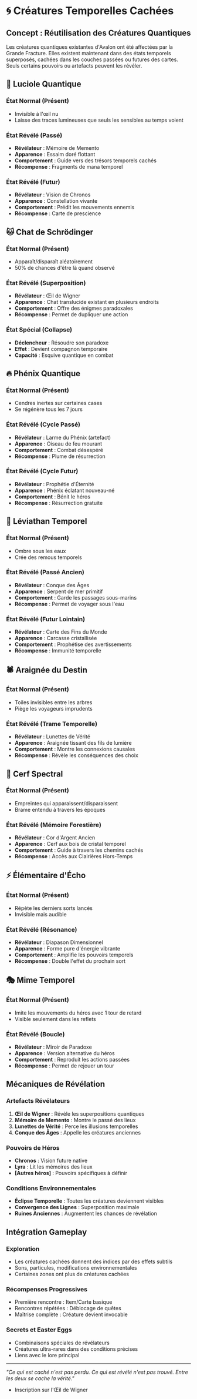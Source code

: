 # 🌀 Créatures Temporelles Cachées

## Concept : Réutilisation des Créatures Quantiques

Les créatures quantiques existantes d'Avalon ont été affectées par la Grande Fracture. Elles existent maintenant dans des états temporels superposés, cachées dans les couches passées ou futures des cartes. Seuls certains pouvoirs ou artefacts peuvent les révéler.

## 🦋 Luciole Quantique

### État Normal (Présent)
- Invisible à l'œil nu
- Laisse des traces lumineuses que seuls les sensibles au temps voient

### État Révélé (Passé)
- **Révélateur** : Mémoire de Memento
- **Apparence** : Essaim doré flottant
- **Comportement** : Guide vers des trésors temporels cachés
- **Récompense** : Fragments de mana temporel

### État Révélé (Futur)
- **Révélateur** : Vision de Chronos
- **Apparence** : Constellation vivante
- **Comportement** : Prédit les mouvements ennemis
- **Récompense** : Carte de prescience

## 🐱 Chat de Schrödinger

### État Normal (Présent)
- Apparaît/disparaît aléatoirement
- 50% de chances d'être là quand observé

### État Révélé (Superposition)
- **Révélateur** : Œil de Wigner
- **Apparence** : Chat translucide existant en plusieurs endroits
- **Comportement** : Offre des énigmes paradoxales
- **Récompense** : Permet de dupliquer une action

### État Spécial (Collapse)
- **Déclencheur** : Résoudre son paradoxe
- **Effet** : Devient compagnon temporaire
- **Capacité** : Esquive quantique en combat

## 🔥 Phénix Quantique

### État Normal (Présent)
- Cendres inertes sur certaines cases
- Se régénère tous les 7 jours

### État Révélé (Cycle Passé)
- **Révélateur** : Larme du Phénix (artefact)
- **Apparence** : Oiseau de feu mourant
- **Comportement** : Combat désespéré
- **Récompense** : Plume de résurrection

### État Révélé (Cycle Futur)
- **Révélateur** : Prophétie d'Éternité
- **Apparence** : Phénix éclatant nouveau-né
- **Comportement** : Bénit le héros
- **Récompense** : Résurrection gratuite

## 🌊 Léviathan Temporel

### État Normal (Présent)
- Ombre sous les eaux
- Crée des remous temporels

### État Révélé (Passé Ancien)
- **Révélateur** : Conque des Âges
- **Apparence** : Serpent de mer primitif
- **Comportement** : Garde les passages sous-marins
- **Récompense** : Permet de voyager sous l'eau

### État Révélé (Futur Lointain)
- **Révélateur** : Carte des Fins du Monde
- **Apparence** : Carcasse cristallisée
- **Comportement** : Prophétise des avertissements
- **Récompense** : Immunité temporelle

## 🕷️ Araignée du Destin

### État Normal (Présent)
- Toiles invisibles entre les arbres
- Piège les voyageurs imprudents

### État Révélé (Trame Temporelle)
- **Révélateur** : Lunettes de Vérité
- **Apparence** : Araignée tissant des fils de lumière
- **Comportement** : Montre les connexions causales
- **Récompense** : Révèle les conséquences des choix

## 🦌 Cerf Spectral

### État Normal (Présent)
- Empreintes qui apparaissent/disparaissent
- Brame entendu à travers les époques

### État Révélé (Mémoire Forestière)
- **Révélateur** : Cor d'Argent Ancien
- **Apparence** : Cerf aux bois de cristal temporel
- **Comportement** : Guide à travers les chemins cachés
- **Récompense** : Accès aux Clairières Hors-Temps

## ⚡ Élémentaire d'Écho

### État Normal (Présent)
- Répète les derniers sorts lancés
- Invisible mais audible

### État Révélé (Résonance)
- **Révélateur** : Diapason Dimensionnel
- **Apparence** : Forme pure d'énergie vibrante
- **Comportement** : Amplifie les pouvoirs temporels
- **Récompense** : Double l'effet du prochain sort

## 🎭 Mime Temporel

### État Normal (Présent)
- Imite les mouvements du héros avec 1 tour de retard
- Visible seulement dans les reflets

### État Révélé (Boucle)
- **Révélateur** : Miroir de Paradoxe
- **Apparence** : Version alternative du héros
- **Comportement** : Reproduit les actions passées
- **Récompense** : Permet de rejouer un tour

## Mécaniques de Révélation

### Artefacts Révélateurs
1. **Œil de Wigner** : Révèle les superpositions quantiques
2. **Mémoire de Memento** : Montre le passé des lieux
3. **Lunettes de Vérité** : Perce les illusions temporelles
4. **Conque des Âges** : Appelle les créatures anciennes

### Pouvoirs de Héros
- **Chronos** : Vision future native
- **Lyra** : Lit les mémoires des lieux
- **[Autres héros]** : Pouvoirs spécifiques à définir

### Conditions Environnementales
- **Éclipse Temporelle** : Toutes les créatures deviennent visibles
- **Convergence des Lignes** : Superposition maximale
- **Ruines Anciennes** : Augmentent les chances de révélation

## Intégration Gameplay

### Exploration
- Les créatures cachées donnent des indices par des effets subtils
- Sons, particules, modifications environnementales
- Certaines zones ont plus de créatures cachées

### Récompenses Progressives
- Première rencontre : Item/Carte basique
- Rencontres répétées : Déblocage de quêtes
- Maîtrise complète : Créature devient invocable

### Secrets et Easter Eggs
- Combinaisons spéciales de révélateurs
- Créatures ultra-rares dans des conditions précises
- Liens avec le lore principal

---

*"Ce qui est caché n'est pas perdu. Ce qui est révélé n'est pas trouvé. Entre les deux se cache la vérité."*
- Inscription sur l'Œil de Wigner